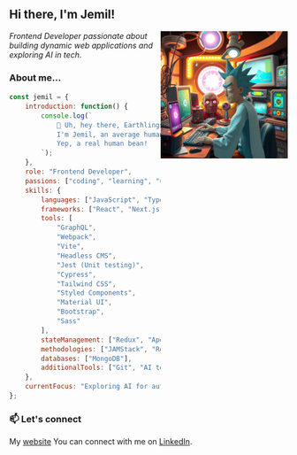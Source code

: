 <h2>Hi there, I'm Jemil!</h2>
<img align='right' src="https://github.com/jemil-c-137/jemil-c-137/blob/master/photo_2024-10-16_21-24-25.jpg?raw=true" width="230">  <!-- Replace with your image URL -->
<p><em>Frontend Developer passionate about building dynamic web applications and exploring AI in tech.</em></p>

### About me...

```javascript
const jemil = {
    introduction: function() {
        console.log(`
            🤖 Uh, hey there, Earthlings! 
            I'm Jemil, an average human person from planet Earth, dimension C-137. 
            Yep, a real human bean!
        `);
    },
    role: "Frontend Developer",
    passions: ["coding", "learning", "using AI in development"],
    skills: {
        languages: ["JavaScript", "TypeScript", "HTML", "CSS/SCSS"],
        frameworks: ["React", "Next.js", "Vue", "Gatsby"],
        tools: [
            "GraphQL", 
            "Webpack", 
            "Vite", 
            "Headless CMS", 
            "Jest (Unit testing)", 
            "Cypress", 
            "Tailwind CSS", 
            "Styled Components", 
            "Material UI", 
            "Bootstrap", 
            "Sass"
        ],
        stateManagement: ["Redux", "Apollo"],
        methodologies: ["JAMStack", "Responsive Design"],
        databases: ["MongoDB"],
        additionalTools: ["Git", "AI tools", "Figma"]
    },
    currentFocus: "Exploring AI for automating frontend workflows",
};
```

### 📫 Let's connect
My [website](https://jemil-sage.vercel.app/)
You can connect with me on [LinkedIn](https://www.linkedin.com/in/jemil-suleimanov-559852116/).
